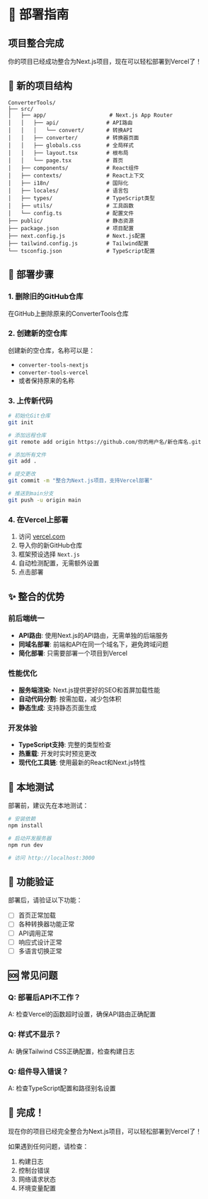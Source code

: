 # 🚀 部署指南

## 项目整合完成

你的项目已经成功整合为Next.js项目，现在可以轻松部署到Vercel了！

## 📁 新的项目结构

```
ConverterTools/
├── src/
│   ├── app/                    # Next.js App Router
│   │   ├── api/               # API路由
│   │   │   └── convert/       # 转换API
│   │   ├── converter/         # 转换器页面
│   │   ├── globals.css        # 全局样式
│   │   ├── layout.tsx         # 根布局
│   │   └── page.tsx           # 首页
│   ├── components/            # React组件
│   ├── contexts/              # React上下文
│   ├── i18n/                  # 国际化
│   ├── locales/               # 语言包
│   ├── types/                 # TypeScript类型
│   ├── utils/                 # 工具函数
│   └── config.ts              # 配置文件
├── public/                    # 静态资源
├── package.json               # 项目配置
├── next.config.js             # Next.js配置
├── tailwind.config.js         # Tailwind配置
└── tsconfig.json              # TypeScript配置
```

## 🔄 部署步骤

### 1. 删除旧的GitHub仓库
在GitHub上删除原来的ConverterTools仓库

### 2. 创建新的空仓库
创建新的空仓库，名称可以是：
- `converter-tools-nextjs`
- `converter-tools-vercel`
- 或者保持原来的名称

### 3. 上传新代码
```bash
# 初始化Git仓库
git init

# 添加远程仓库
git remote add origin https://github.com/你的用户名/新仓库名.git

# 添加所有文件
git add .

# 提交更改
git commit -m "整合为Next.js项目，支持Vercel部署"

# 推送到main分支
git push -u origin main
```

### 4. 在Vercel上部署
1. 访问 [vercel.com](https://vercel.com)
2. 导入你的新GitHub仓库
3. 框架预设选择 `Next.js`
4. 自动检测配置，无需额外设置
5. 点击部署

## ✨ 整合的优势

### 前后端统一
- **API路由**: 使用Next.js的API路由，无需单独的后端服务
- **同域名部署**: 前端和API在同一个域名下，避免跨域问题
- **简化部署**: 只需要部署一个项目到Vercel

### 性能优化
- **服务端渲染**: Next.js提供更好的SEO和首屏加载性能
- **自动代码分割**: 按需加载，减少包体积
- **静态生成**: 支持静态页面生成

### 开发体验
- **TypeScript支持**: 完整的类型检查
- **热重载**: 开发时实时预览更改
- **现代化工具链**: 使用最新的React和Next.js特性

## 🧪 本地测试

部署前，建议先在本地测试：

```bash
# 安装依赖
npm install

# 启动开发服务器
npm run dev

# 访问 http://localhost:3000
```

## 📱 功能验证

部署后，请验证以下功能：
- [ ] 首页正常加载
- [ ] 各种转换器功能正常
- [ ] API调用正常
- [ ] 响应式设计正常
- [ ] 多语言切换正常

## 🆘 常见问题

### Q: 部署后API不工作？
A: 检查Vercel的函数超时设置，确保API路由正确配置

### Q: 样式不显示？
A: 确保Tailwind CSS正确配置，检查构建日志

### Q: 组件导入错误？
A: 检查TypeScript配置和路径别名设置

## 🎉 完成！

现在你的项目已经完全整合为Next.js项目，可以轻松部署到Vercel了！

如果遇到任何问题，请检查：
1. 构建日志
2. 控制台错误
3. 网络请求状态
4. 环境变量配置
